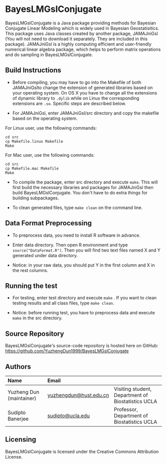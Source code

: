 # BayesLMGslConjugate
BayesLMGslConjugate is a Java package providing methods for Bayesian Conjugate Linear Modeling which is widely used in Bayesian Geostatisitics. This package uses Java classes created by another package, JAMAJniGsl (You will not need to download it separately. They are included in this package). JAMAJniGsl is a highly computing efficient and user-friendly numerical linear algebra package, which helps to perform matrix operations and do sampling in BayesLMGslConjugate. 


Build Instructions
------------------

* Before compiling, you may have to go into the Makefile of both JAMAJniGslto change the extension of generated libraries based on your operating system. On OS X you have to change all the extensions of dynamic library to `.dylib` while on Linux the corresponding extensions are `.so`. Specific steps are described below.

* For JAMAJniGsl, enter JAMAJniGsl/src directory and copy the makefile based on the operating system.

For Linux user, use the following commands:
```
cd src
cp Makefile.linux Makefile
Make
```

For Mac user, use the following commands:
```
cd src
cp Makefile.mac Makefile
Make
```

* To compile the package, enter src directory and execute `make`.
This will first build the necessary libraries and packages for JAMAJniGsl  then build BayesLMGslConjugate. You don't have to do extra things for building subpackages.

* To clean generated files, type `make clean` on the command line. 

Data Format Preprocessing
-----------------

* To preprocess data, you need to install R software in advance.

* Enter data directory. Then open R environment and type `source("DataFormat.R")`. Then you will find two text files named X and Y generated under data directory.

* Notice: in your raw data, you should put Y in the first column and X in the rest columns.

Running the test
-----------------
* For testing, enter test directory and execute `make` . If you want to clean testing results and all class files, type `make clean`. 

* Notice: before running test, you have to preprocess data and execute `make` in the src directory.

Source Repository
-----------------
BayesLMGslConjugate's source-code repository is hosted here on GitHub: 
https://github.com/YuzhengDun1999/BayesLMGslConjugate


Authors
---------

| Name   | Email       |              |
|:------ |:----------- | :----------- |
| Yuzheng Dun (maintainer) | yuzhengdun@hust.edu.cn | Visiting student, Department of Biostatistics  UCLA|
| Sudipto Banerjee | sudipto@ucla.edu   | Professor, Department of Biostatistics  UCLA |
<!--- --->
                             


Licensing
---------
BayesLMGslConjugate is licensed under the Creative Commons Attribution License. 



